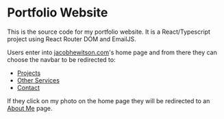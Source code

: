# Portfolio Website

This is the source code for my portfolio website. It is a React/Typescript project using React Router DOM and EmailJS.

Users enter into [jacobhewitson.com](http://jacobhewitson.com)'s home page and from there they can choose the navbar to be redirected to:

- [Projects](http://jacobhewitson.com/#/projects)
- [Other Services](http://jacobhewitson.com/#/other-services)
- [Contact](http://jacobhewitson.com/#/contact)

If they click on my photo on the home page they will be redirected to an [About Me](http://jacobhewitson.com/#/about) page.
